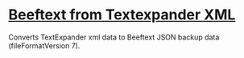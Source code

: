 # [Beeftext from Textexpander XML](https://beeftext-from-textexpander-xml.now.sh)

Converts TextExpander xml data to Beeftext JSON backup data (fileFormatVersion 7).
